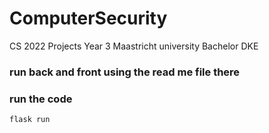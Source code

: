 # ComputerSecurity
CS 2022 Projects Year 3 Maastricht university Bachelor DKE 

### run back and front using the read me file there 

### run the code
```
flask run
```
